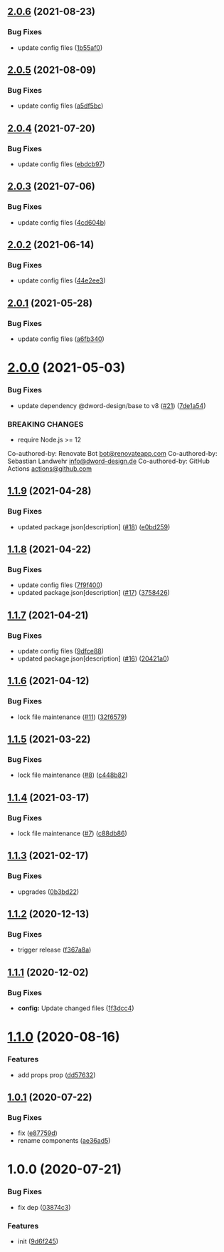 ## [2.0.6](https://github.com/dword-design/buefy-addons/compare/v2.0.5...v2.0.6) (2021-08-23)


### Bug Fixes

* update config files ([1b55af0](https://github.com/dword-design/buefy-addons/commit/1b55af08c3ca205b114ee50ce3881e93d978de31))

## [2.0.5](https://github.com/dword-design/buefy-addons/compare/v2.0.4...v2.0.5) (2021-08-09)


### Bug Fixes

* update config files ([a5df5bc](https://github.com/dword-design/buefy-addons/commit/a5df5bccabc4d71f9ee35ca4e24e3b97061580f1))

## [2.0.4](https://github.com/dword-design/buefy-addons/compare/v2.0.3...v2.0.4) (2021-07-20)


### Bug Fixes

* update config files ([ebdcb97](https://github.com/dword-design/buefy-addons/commit/ebdcb97f732a30b116f558bbefb716a347359bb2))

## [2.0.3](https://github.com/dword-design/buefy-addons/compare/v2.0.2...v2.0.3) (2021-07-06)


### Bug Fixes

* update config files ([4cd604b](https://github.com/dword-design/buefy-addons/commit/4cd604b2ae75682d5ae15a7258be715f262cef7e))

## [2.0.2](https://github.com/dword-design/buefy-addons/compare/v2.0.1...v2.0.2) (2021-06-14)


### Bug Fixes

* update config files ([44e2ee3](https://github.com/dword-design/buefy-addons/commit/44e2ee39facf41400a2b54d2ccda5803c5ec4692))

## [2.0.1](https://github.com/dword-design/buefy-addons/compare/v2.0.0...v2.0.1) (2021-05-28)


### Bug Fixes

* update config files ([a6fb340](https://github.com/dword-design/buefy-addons/commit/a6fb340e785bbb05dd960f5385407d45290159aa))

# [2.0.0](https://github.com/dword-design/buefy-addons/compare/v1.1.9...v2.0.0) (2021-05-03)


### Bug Fixes

* update dependency @dword-design/base to v8 ([#21](https://github.com/dword-design/buefy-addons/issues/21)) ([7de1a54](https://github.com/dword-design/buefy-addons/commit/7de1a549c2732326edb6f6186f7a350d64686f50))


### BREAKING CHANGES

* require Node.js >= 12

Co-authored-by: Renovate Bot <bot@renovateapp.com>
Co-authored-by: Sebastian Landwehr <info@dword-design.de>
Co-authored-by: GitHub Actions <actions@github.com>

## [1.1.9](https://github.com/dword-design/buefy-addons/compare/v1.1.8...v1.1.9) (2021-04-28)


### Bug Fixes

* updated package.json[description] ([#18](https://github.com/dword-design/buefy-addons/issues/18)) ([e0bd259](https://github.com/dword-design/buefy-addons/commit/e0bd25999408461c7d3219d672d34e51519551d5))

## [1.1.8](https://github.com/dword-design/buefy-addons/compare/v1.1.7...v1.1.8) (2021-04-22)


### Bug Fixes

* update config files ([7f9f400](https://github.com/dword-design/buefy-addons/commit/7f9f400d38a5b63646fcc05cdffc6c4cbf713d4d))
* updated package.json[description] ([#17](https://github.com/dword-design/buefy-addons/issues/17)) ([3758426](https://github.com/dword-design/buefy-addons/commit/3758426a165218216aa08d4f17b61af632a750e0))

## [1.1.7](https://github.com/dword-design/buefy-addons/compare/v1.1.6...v1.1.7) (2021-04-21)


### Bug Fixes

* update config files ([9dfce88](https://github.com/dword-design/buefy-addons/commit/9dfce88c0705e7824a96b567810ca479e7aeeda9))
* updated package.json[description] ([#16](https://github.com/dword-design/buefy-addons/issues/16)) ([20421a0](https://github.com/dword-design/buefy-addons/commit/20421a04438460b8519a7c8aa79458ad82b34d9a))

## [1.1.6](https://github.com/dword-design/buefy-addons/compare/v1.1.5...v1.1.6) (2021-04-12)


### Bug Fixes

* lock file maintenance ([#11](https://github.com/dword-design/buefy-addons/issues/11)) ([32f6579](https://github.com/dword-design/buefy-addons/commit/32f6579ceb8dc195f71bd7953844e6b2bd1b6d97))

## [1.1.5](https://github.com/dword-design/buefy-addons/compare/v1.1.4...v1.1.5) (2021-03-22)


### Bug Fixes

* lock file maintenance ([#8](https://github.com/dword-design/buefy-addons/issues/8)) ([c448b82](https://github.com/dword-design/buefy-addons/commit/c448b8260f14b09df1d75d448af97d64847f66ae))

## [1.1.4](https://github.com/dword-design/buefy-addons/compare/v1.1.3...v1.1.4) (2021-03-17)


### Bug Fixes

* lock file maintenance ([#7](https://github.com/dword-design/buefy-addons/issues/7)) ([c88db86](https://github.com/dword-design/buefy-addons/commit/c88db86fd9f6601615b892125b7b79206d9c5506))

## [1.1.3](https://github.com/dword-design/buefy-addons/compare/v1.1.2...v1.1.3) (2021-02-17)


### Bug Fixes

* upgrades ([0b3bd22](https://github.com/dword-design/buefy-addons/commit/0b3bd22a83d29ccb7f17c232c01d4f71a97cdaef))

## [1.1.2](https://github.com/dword-design/buefy-addons/compare/v1.1.1...v1.1.2) (2020-12-13)


### Bug Fixes

* trigger release ([f367a8a](https://github.com/dword-design/buefy-addons/commit/f367a8a4a1bd9aa96169a466b739086f309524e4))

## [1.1.1](https://github.com/dword-design/buefy-addons/compare/v1.1.0...v1.1.1) (2020-12-02)


### Bug Fixes

* **config:** Update changed files ([1f3dcc4](https://github.com/dword-design/buefy-addons/commit/1f3dcc4426dd64624bb999e73bc50557a9cc604d))

# [1.1.0](https://github.com/dword-design/buefy-addons/compare/v1.0.1...v1.1.0) (2020-08-16)


### Features

* add props prop ([dd57632](https://github.com/dword-design/buefy-addons/commit/dd5763287dc5d682a0c1f88326530bc04bc1af4e))

## [1.0.1](https://github.com/dword-design/buefy-addons/compare/v1.0.0...v1.0.1) (2020-07-22)


### Bug Fixes

* fix ([e87759d](https://github.com/dword-design/buefy-addons/commit/e87759d285b9a501142c4b51546e2e47eac97a07))
* rename components ([ae36ad5](https://github.com/dword-design/buefy-addons/commit/ae36ad5181b0bd0099fa45cfd44f83f3a7f38377))

# 1.0.0 (2020-07-21)


### Bug Fixes

* fix dep ([03874c3](https://github.com/dword-design/buefy-addons/commit/03874c3af54bb0d2f323e50116878120f5db9229))


### Features

* init ([9d6f245](https://github.com/dword-design/buefy-addons/commit/9d6f2455594236307b4ec41735dba05bc05b271f))
